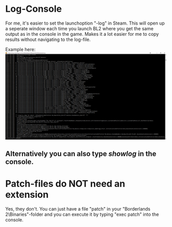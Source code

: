 # Log-Console

For me, it's easier to set the launchoption "-log" in Steam. 
This will open up a seperate window each time you launch BL2 where you get the same output as in the console in the game.
Makes it a lot easier for me to copy results without navigating to the log-file.

Example here:
![Console.png](./images/Console.png)

## Alternatively you can also type ***showlog*** in the console.

# Patch-files do NOT need an extension

Yes, they don't. You can just have a file "patch" in your "Borderlands 2\Binaries\"-folder and you can execute it by typing "exec patch" into the console.